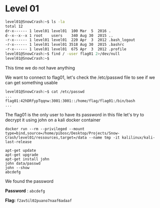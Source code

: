 # Level 01

```bash
level01@SnowCrash:~$ ls -la
total 12
dr-x------ 1 level01 level01  100 Mar  5  2016 .
d--x--x--x 1 root    users    340 Aug 30  2015 ..
-r-x------ 1 level01 level01  220 Apr  3  2012 .bash_logout
-r-x------ 1 level01 level01 3518 Aug 30  2015 .bashrc
-r-x------ 1 level01 level01  675 Apr  3  2012 .profile
level01@SnowCrash:~$ find / -user flag01 2>/dev/null
level01@SnowCrash:~$
```

This time we do not have anything

We want to connect to flag01, let's check the /etc/passwd file to see if we can get something usable

```bash
level01@SnowCrash:~$ cat /etc/passwd
...
flag01:42hDRfypTqqnw:3001:3001::/home/flag/flag01:/bin/bash
...
```

The flag01 is the only user to have its password in this file let's try to decrypt it using john on a kali docker container

```
docker run --rm --privileged --mount type=bind,source=/home/pibosc/Desktop/Projects/Snow-Crash/level01/ressources,target=/data --name tmp -it kalilinux/kali-last-release
```

```
apt-get update
apt-get upgrade
apt-get install john
john data/passwd
john --show
abcdefg
```

We found the password

**Password** : `abcdefg`

**Flag:** `f2av5il02puano7naaf6adaaf`
